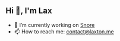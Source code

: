 ## Hi 👋, I'm Lax

- 🔭 I’m currently working on [Snore](https://snorebot.com)
- 📫 How to reach me: contact@laxton.me
